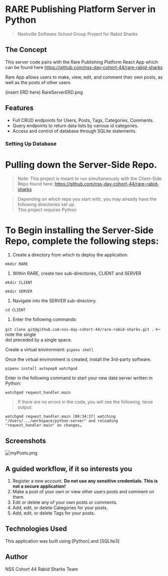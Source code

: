 # RARE Publishing Platform Server in Python

> Nashville Software School Group Project for Rabid Sharks

## The Concept

This server code pairs with the Rare Publishing Platform React App which can be found here https://github.com/nss-day-cohort-44/rare-rabid-sharks

Rare App allows users to make, view, edit, and comment their own posts, as well as the posts of other users

(insert ERD here)
RareServerERD.png

## Features

* Full CRUD endpoints for Users, Posts, Tags, Categories, Comments.
* Query endpoints to return data lists by various id categories.
* Access and control of database through SQLite statements.

### Setting Up Database

# Pulling down the Server-Side Repo. 
 
> Note: This project is meant to run simultaneously with the Client-Side Repo found here: https://github.com/nss-day-cohort-44/rare-rabid-sharks  
 
> Depending on which repo you start with, you may already have the following directories set up.  
> This project requires Python  
 
# To Begin installing the Server-Side Repo, complete the following steps: 
 
1. Create a directory from which to deploy the application. 
	
```mkdir RARE ```
 
1. Within RARE, create two sub-directories, CLIENT and SERVER 

```mkdir CLIENT ```
	
```mkdir SERVER ```
 
1. Navigate into the SERVER sub-directory. 
 
```cd CLIENT ```
 
1. Enter the following commands: 
	
```git clone git@github.com:nss-day-cohort-44/rare-rabid-sharks.git .``` <-- note the single 	
dot preceded by a single space.  
 
Create a virtual environment: 
```pipenv shell```

Once the virtual environment is created, install the 3rd-party software. 

```pipenv install autopep8 watchgod ```

Enter in the following command to start your new data server written in Python: 

```watchgod request_handler.main ```

> If there are no errors in the code, you will see the following, terse output:  
 
```watchgod request_handler.main [09:34:37] watching "/Users/.../workspace/python-server" and reloading "request_handler.main" on changes…``` 









## Screenshots

![myPosts.png](myPosts.png)


## A guided workflow, if it so interests you

1. Register a new account. **Do not use any sensitive credentials. This is not a secure application!** 
1. Make a post of your own or view other users posts and comment on them.
1. Edit or delete any of your own posts or comments.
1. Add, edit, or delete Categories for your posts.
1. Add, edit, or delete Tags for your posts.

## Technologies Used

This application was built using [Python] and [SQLite3]  

## Author

NSS Cohort 44 Rabid Sharks Team

